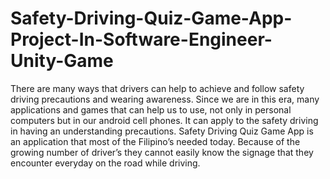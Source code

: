 # Safety-Driving-Quiz-Game-App-Project-In-Software-Engineer-Unity-Game
There are many ways that drivers can help to achieve and follow safety driving precautions and wearing awareness. Since we are in this era, many applications and games that can help us to use, not only in personal computers but in our android cell phones. It can apply to the safety driving in having an understanding precautions. Safety Driving Quiz Game App is an application that most of the Filipino’s needed today. Because of the growing number of driver’s they cannot easily know the signage that they encounter everyday on the road while driving.
